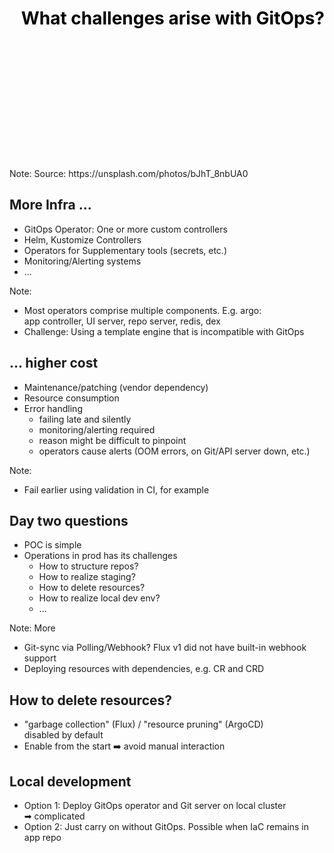 <!-- .slide: data-background-image="images/challenge.jpg"  -->
<!-- .slide: style="color: black;"  -->

<h1 style="color: black; text-align: right">What challenges arise with GitOps?</h1>
<br/>
<br/>
<br/>
<br/>
<br/>
<br/>
<br/>
<br/>
<br/>
<br/>
<br/>
<br/>
Note:
Source: https://unsplash.com/photos/bJhT_8nbUA0



## More Infra ...

* GitOps Operator: One or more custom controllers
* Helm, Kustomize Controllers
* Operators for Supplementary tools (secrets, etc.)
* Monitoring/Alerting systems
* ...

Note:
* Most operators comprise multiple components. E.g. argo:  
  app controller, UI server, repo server, redis, dex
* Challenge: Using a template engine that is incompatible with GitOps



## ... higher cost

* Maintenance/patching (vendor dependency)
* Resource consumption
* Error handling 
   * failing late and silently
   * monitoring/alerting required
   * reason might be difficult to pinpoint 
   * operators cause alerts (OOM errors, on Git/API server down, etc.)

Note:
* Fail earlier using validation in CI, for example



## Day two questions

* POC is simple
* Operations in prod has its challenges
    * How to structure repos?
    * How to realize staging?
    * How to delete resources?
    * How to realize local dev env?
    * ...

Note:
More
  * Git-sync via Polling/Webhook? Flux v1 did not have built-in webhook support
  * Deploying resources with dependencies, e.g. CR and CRD  



## How to delete resources?

* "garbage collection" (Flux) / "resource pruning" (ArgoCD)   
   disabled by default 
* <i class="fas fa-thumbtack"></i> Enable from the start ➡️ avoid manual interaction 



## Local development

* Option 1: Deploy GitOps operator and Git server on local cluster   
  ➡ complicated
* Option 2: Just carry on without GitOps. Possible when IaC remains in app repo